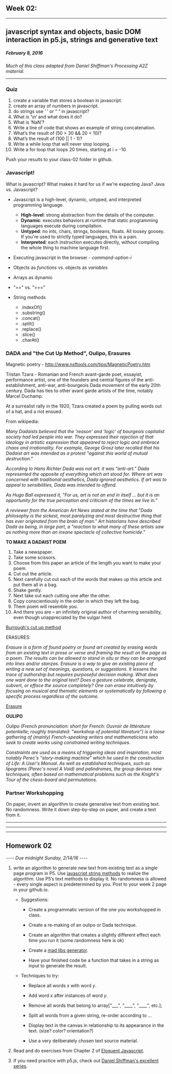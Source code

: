 ## Week 02:
---

## javascript syntax and objects, basic DOM interaction in p5.js, strings and generative text

##### February 8, 2016

*Much of this class adapted from Daniel Shiffman's Processing A2Z material.*

---



### Quiz

1. create a variable that stores a boolean in javascript.
2. create an array of numbers in javascript.
3. do strings use ‘ ‘ or “ “ in javascript?
4. What is ‘\n’ and what does it do?
5. What is ‘NaN’?
6. Write a line of code that shows an example of string concatenation.
7. What’s the result of (50 > 30 && 20 < 10)?
8. What’s the result of (100 || 1 - 1)?
9. Write a while loop that will never stop looping.
10. Write a for loop that loops 20 times, starting at i = -10.

Push your results to your class-02 folder in github.

### Javascript!

What is javascript? What makes it hard for us if we're expecting Java? Java vs. Javascript?

- Javascript is a high-level, dynamic, untyped, and interpreted programming language.
	- **High-level**: strong abstraction from the details of the computer.
	- **Dynamic**: executes behaviors at runtime that static programming languages execute during compilation.
	- **Untyped**: no ints, chars, strings, booleans, floats. All loosey goosey. If you're used to strictly typed languages, this is a pain.
	- **Interpreted**: each instruction executes directly, without compiling the whole thing to machine language first.

- Executing javascript in the browser - *command-option-i*

- Objects as *functions* vs. objects as *variables*

- Arrays as dynamic

- "==" vs. "==="

- String methods
	- .indexOf()
	- .substring()
	- .concat()
	- .split()
	- .replace()
	- .slice()
	- .charAt()

### DADA and "the Cut Up Method", Oulipo, Erasures

Magnetic poetry - http://www.nsftools.com/tips/MagneticPoetry.htm

Tristan Tzara - Romanian and French avant-garde poet, essayist, performance artist, one of the founders and central figures of the anti-establishment, anti-war, anti-bourgeois Dada movement of the early 20th century. Dada has ties to other avant garde artists of the time, notably Marcel Duchamp. 

At a surrealist rally in the 1920, Tzara created a poem by pulling words out of a hat, and a riot ensued.

From wikipedia:

*Many Dadaists believed that the 'reason' and 'logic' of bourgeois capitalist society had led people into war. They expressed their rejection of that ideology in artistic expression that appeared to reject logic and embrace chaos and irrationality. For example, George Grosz later recalled that his Dadaist art was intended as a protest "against this world of mutual destruction."*

*According to Hans Richter Dada was not art: it was "anti-art." Dada represented the opposite of everything which art stood for. Where art was concerned with traditional aesthetics, Dada ignored aesthetics. If art was to appeal to sensibilities, Dada was intended to offend.*

*As Hugo Ball expressed it, "For us, art is not an end in itself ... but it is an opportunity for the true perception and criticism of the times we live in."*

*A reviewer from the American Art News stated at the time that "Dada philosophy is the sickest, most paralyzing and most destructive thing that has ever originated from the brain of man." Art historians have described Dada as being, in large part, a "reaction to what many of these artists saw as nothing more than an insane spectacle of collective homicide."*

**TO MAKE A DADAIST POEM**

1. Take a newspaper.
2. Take some scissors.
3. Choose from this paper an article of the length you want to make your poem.
4. Cut out the article.
5. Next carefully cut out each of the words that makes up this article and put them all in a bag.
6. Shake gently.
7. Next take out each cutting one after the other.
8. Copy conscientiously in the order in which they left the bag.
9. Them poem will resemble you.
10. And there you are – an infinitely original author of charming sensibility, even though unappreciated by the vulgar herd.

[Burrough's cut up method](http://www.writing.upenn.edu/~afilreis/88v/burroughs-cutup.html)

ERASURES:

*Erasure is a form of found poetry or found art created by erasing words from an existing text in prose or verse and framing the result on the page as a poem. The results can be allowed to stand in situ or they can be arranged into lines and/or stanzas. Erasure is a way to give an existing piece of writing a new set of meanings, questions, or suggestions. It lessens the trace of authorship but requires purposeful decision making. What does one want done to the original text? Does a gesture celebrate, denigrate, subvert, or efface the source completely? One can erase intuitively by focusing on musical and thematic elements or systematically by following a specific process regardless of the outcome.*

[Erasure](https://en.wikipedia.org/wiki/Erasure_(artform))

**OULIPO**

*Oulipo (French pronunciation: short for French: Ouvroir de littérature potentielle; roughly translated: "workshop of potential literature") is a loose gathering of (mainly) French-speaking writers and mathematicians who seek to create works using constrained writing techniques.*

*Constraints are used as a means of triggering ideas and inspiration, most notably Perec's "story-making machine" which he used in the construction of Life: A User's Manual. As well as established techniques, such as lipograms (Perec's novel A Void) and palindromes, the group devises new techniques, often based on mathematical problems such as the Knight's Tour of the chess-board and permutations.*

### Partner Workshopping

On paper, invent an algorithm to create generative text from existing text. No randomness. Write it down step-by-step on paper, and create a text from it.

---
---
---

## Homework 02

---- *Due midnight Sunday, 2/14/16* ----

1. write an algorithm to generate new text from existing text as a single page program in P5. Use [javascript string methods](https://developer.mozilla.org/en-US/docs/Web/JavaScript/Reference/Global_Objects/String) to realize the algorithm. Use P5’s text methods to display it. No randomness is allowed - every single aspect is predetermined by you. Post to your week 2 page in your github.io.

	* Suggestions:

		* Create a programmatic version of the one you workshopped in class.
		
		* Create a re-making of an oulipo or Dada technique.
		
		* Create an algorithm that creates a slightly different effect each time you run it (some randomness here is ok)
		
		* Create a [mad libs generator](http://www.projectlabyrinth.com/MadLibs/MadLibGen.php). 
		
		* Have your finished code be a function that takes in a string as input to generate the result.		
	* Techniques to try:
	
		* Replace all words *x* with word *y*.
		
		* Add word *x* after instances of word *y*.
		
		* Remove all words that belong to array["\_\_\_", "\_\_\_\_", "_\_\_\_", etc.];
		
		* Split all words from a given string, re-order according to ...
		
		* Display text in the canvas in relationship to its appearance in the text. (size? color? orientation?)
		
		* Use a very deliberately chosen text source material.

2. Read and do exercises from Chapter 2 of [Eloquent Javascript](http://eloquentjavascript.net/02_program_structure.html).

3. If you need practice with p5.js, check out [Daniel Shiffman's excellent series](https://www.youtube.com/playlist?list=PLRqwX-V7Uu6Zy51Q-x9tMWIv9cueOFTFA).